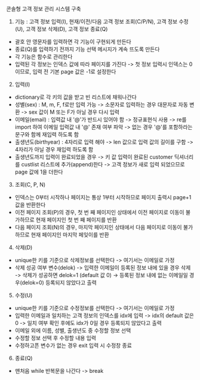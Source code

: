 콘솔형 고객 정보 관리 시스템 구축

1. 기능 : 고객 정보 입력(I), 현재/이전/다음 고객 정보 조회(C/P/N), 고객 정보 수정(U), 고객 정보 삭제(D), 고객 정보 종료(Q)
- 괄호 안 영문자를 입력하면 각 기능이 구현되게 만든다
- 종료(Q)를 입력하기 전까지 기능 선택 메시지가 계속 뜨도록 만든다
- 각 기능은 함수로 관리한다
- 입력된 각 정보는 인덱스 값에 따라 페이지를 가진다
  -> 첫 정보 입력시 인덱스는 0이므로, 입력 전 기본 page 값은 -1로 설정한다

2. 입력(I)
- dictionary로 각 키의 값을 받고 빈 리스트에 채워나간다
- 성별(sex) : M, m, F, f로만 입력 가능
                -> 소문자로 입력하는 경우 대문자로 자동 변환
                -> sex 값이 M 또는 F가 아닐 경우 다시 입력
- 이메일(email) : 입력값 내 '@'가 반드시 있어야 함 
                    -> 정규표현식 사용
                    -> re를 import 하여 이메일 입력값 내 '@' 존재 여부 파악
                    -> 없는 경우 '@'를 포함하라는 문구와 함께 재입력 하도록 함
- 출생년도(birthyear) : 4자리로 입력 해야
                          -> len 값으로 입력 값의 길이를 구함
                          -> 4자리가 아닐 경우 재입력 하도록 함
- 출생년도까지 입력이 완료되었을 경우 
     -> 키 값 입력이 완료된 customer 딕셔너리를 custlist 리스트에 추가(append)한다
     -> 고객 정보가 새로 입력 되었으므로 page 값에 1을 더한다
  
3. 조회(C, P, N)
- 인덱스는 0부터 시작하나 페이지는 통상 1부터 시작하므로 페이지 출력시 page+1 값을 반환한다
- 이전 페이지 조회(P)의 경우, 첫 번 째 페이지인 상태에서 이전 페이지로 이동이 불가하므로 현재 페이지인 첫 번 째 페이지를 반환
- 다음 페이지 조회(N)의 경우, 마지막 페이지인 상태에서 다음 페이지로 이동이 불가하므로 현재 페이지인 마지막 페잊이를 반환
                
4. 삭제(D)
- unique한 키를 기준으로 삭제정보를 선택한다 -> 여기서는 이메일로 가정
- 삭제 성공 여부 변수(delok)
   -> 입력한 이메일이 등록된 정보 내에 있을 경우 삭제
   -> 삭제가 성공하면 delok=1 (default 값 0)
   -> 등록된 정보 내에 없는 이메일일 경우(delok=0) 등록되지 않았다고 출력 
   
5. 수정(U)
- unique한 키를 기준으로 수정정보를 선택한다 -> 여기서는 이메일로 가정
- 입력한 이메일과 일치하는 고객 정보의 인덱스를 idx에 입력
   -> idx의 default 값은 0
   -> 일치 여부 확인 후에도 idx가 0일 경우 등록되지 않았다고 출력
- 이메일 외에 이름, 성별, 출생년도 중 수정할 정보 선택
- 수정할 정보 선택 후 수정할 내용 입력
- 수정하고픈 변수가 없는 경우 exit 입력 시 수정창 종료

6. 종료(Q)
- 맨처음 while 반복문을 나간다 -> break
 










